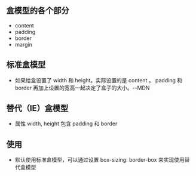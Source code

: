 <!--
 * @Author: lijy
-->
## 盒模型的各个部分
- content
- padding
- border
- margin

## 标准盒模型
- 如果给盒设置了 width 和 height。实际设置的是 content 。 padding 和 border 再加上设置的宽高一起决定了盒子的大小。--MDN

## 替代（IE）盒模型
- 属性 width, height 包含 padding 和 border

## 使用
- 默认使用标准盒模型，可以通过设置 box-sizing: border-box 来实现使用替代盒模型